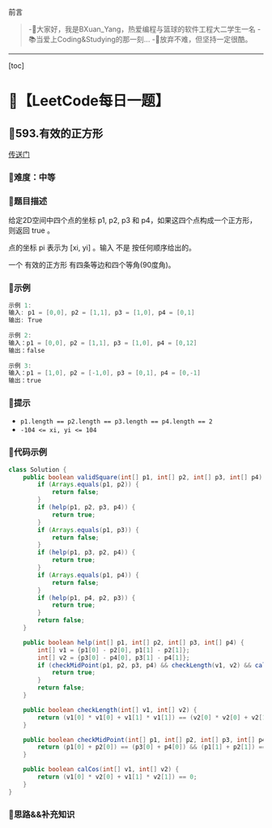前言
> -🏀大家好，我是BXuan_Yang，热爱编程与篮球的软件工程大二学生一名
> -📚当爱上Coding&Studying的那一刻...
> -🏃‍放弃不难，但坚持一定很酷。
---

[toc]

# 🍔【LeetCode每日一题】

##  🍟593.有效的正方形

[传送门](https://leetcode.cn/problems/valid-square/)

### 🍕难度：中等

### 🌭题目描述

给定2D空间中四个点的坐标 p1, p2, p3 和 p4，如果这四个点构成一个正方形，则返回 true 。

点的坐标 pi 表示为 [xi, yi] 。输入 不是 按任何顺序给出的。

一个 有效的正方形 有四条等边和四个等角(90度角)。


### 🍿示例 

```java
示例 1:
输入: p1 = [0,0], p2 = [1,1], p3 = [1,0], p4 = [0,1]
输出: True
    
示例 2:
输入：p1 = [0,0], p2 = [1,1], p3 = [1,0], p4 = [0,12]
输出：false
    
示例 3:
输入：p1 = [1,0], p2 = [-1,0], p3 = [0,1], p4 = [0,-1]
输出：true
```

### 🥓提示

- `p1.length == p2.length == p3.length == p4.length == 2`
- `-104 <= xi, yi <= 104`

### 🧇代码示例

```java
class Solution {
    public boolean validSquare(int[] p1, int[] p2, int[] p3, int[] p4) {
        if (Arrays.equals(p1, p2)) {
            return false;
        }
        if (help(p1, p2, p3, p4)) {
            return true;
        }
        if (Arrays.equals(p1, p3)) {
            return false;
        }
        if (help(p1, p3, p2, p4)) {
            return true;
        }
        if (Arrays.equals(p1, p4)) {
            return false;
        }
        if (help(p1, p4, p2, p3)) {
            return true;
        }
        return false;
    }

    public boolean help(int[] p1, int[] p2, int[] p3, int[] p4) {
        int[] v1 = {p1[0] - p2[0], p1[1] - p2[1]};
        int[] v2 = {p3[0] - p4[0], p3[1] - p4[1]};
        if (checkMidPoint(p1, p2, p3, p4) && checkLength(v1, v2) && calCos(v1, v2)) {
            return true;
        } 
        return false;
    }

    public boolean checkLength(int[] v1, int[] v2) {
        return (v1[0] * v1[0] + v1[1] * v1[1]) == (v2[0] * v2[0] + v2[1] * v2[1]);
    }

    public boolean checkMidPoint(int[] p1, int[] p2, int[] p3, int[] p4) {
        return (p1[0] + p2[0]) == (p3[0] + p4[0]) && (p1[1] + p2[1]) == (p3[1] + p4[1]);
    }

    public boolean calCos(int[] v1, int[] v2) {
        return (v1[0] * v2[0] + v1[1] * v2[1]) == 0;
    }
}
```
### 🧀思路&&补充知识